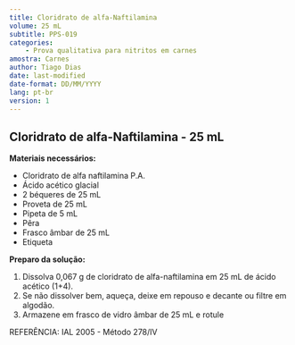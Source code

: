 ```yaml
---
title: Cloridrato de alfa-Naftilamina
volume: 25 mL
subtitle: PPS-019
categories:
    - Prova qualitativa para nitritos em carnes
amostra: Carnes
author: Tiago Dias
date: last-modified
date-format: DD/MM/YYYY
lang: pt-br
version: 1
---
```


## Cloridrato de alfa-Naftilamina - 25 mL

**Materiais necessários:**

- Cloridrato de alfa naftilamina P.A.
- Ácido acético glacial
- 2 béqueres de 25 mL
- Proveta de 25 mL
- Pipeta de 5 mL
- Pêra
- Frasco âmbar de 25 mL
- Etiqueta

**Preparo da solução:**

1. Dissolva 0,067 g de cloridrato de alfa-naftilamina em 25 mL de ácido acético (1+4).
2. Se não dissolver bem, aqueça, deixe em repouso e decante ou filtre em algodão.
3. Armazene em frasco de vidro âmbar de 25 mL e rotule

REFERÊNCIA: IAL 2005 - Método 278/IV
